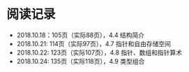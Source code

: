 # 阅读记录

- 2018.10.18：105页（实际88页），4.4 结构简介
- 2018.10.21: 114页（实际97页），4.7 指针和自由存储空间
- 2018.10.22: 123页（实际107页），4.8 指针、数组和指针算术
- 2018.10.24: 135页（实际118页），4.9 类型组合

